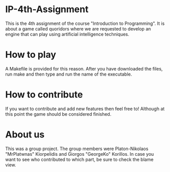 # IP-4th-Assignment

This is the 4th assignment of the course "Introduction to Programming". It is about a game called quoridors
where we are requested to develop an engine that can play using artificial intelligence techniques.

How to play
===========

A Makefile is provided for this reason. After you have downloaded the files, run make and then type and run
the name of the executable.

How to contribute
=================

If you want to contribute and add new features then feel free to!
Although at this point the game should be considered finished.

About us
========

This was a group project. The group members were Platon-Nikolaos "MrPlatwnas" Kiorpelidis and Giorgos "GeorgeKo" Korillos.
In case you want to see who contributed to which part, be sure to check the blame view.
